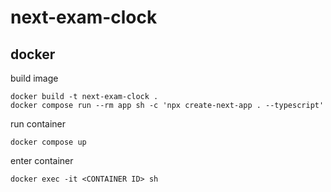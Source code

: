 # next-exam-clock
## docker

build image
```
docker build -t next-exam-clock .
docker compose run --rm app sh -c 'npx create-next-app . --typescript'
```

run container
```
docker compose up
```

enter container
```
docker exec -it <CONTAINER ID> sh
```

